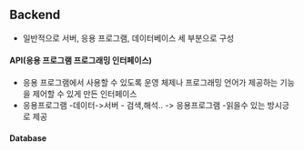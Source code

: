 

## Backend

- 일반적으로 서버, 응용 프로그램, 데이터베이스 세 부분으로 구성



#### API(응용 프로그램 프로그래밍 인터페이스)

- 응용 프로그램에서 사용할 수 있도록 운영 체제나 프로그래밍 언어가 제공하는 기능을 제어할 수 있게 만든 인터페이스
- 응용프로그램 -데이터->서버 - 검색,해석.. -> 응용프로그램 -읽을수 있는 방시긍로 제공



#### Database

